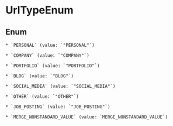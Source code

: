 
# UrlTypeEnum

## Enum


    * `PERSONAL` (value: `"PERSONAL"`)

    * `COMPANY` (value: `"COMPANY"`)

    * `PORTFOLIO` (value: `"PORTFOLIO"`)

    * `BLOG` (value: `"BLOG"`)

    * `SOCIAL_MEDIA` (value: `"SOCIAL_MEDIA"`)

    * `OTHER` (value: `"OTHER"`)

    * `JOB_POSTING` (value: `"JOB_POSTING"`)

    * `MERGE_NONSTANDARD_VALUE` (value: `MERGE_NONSTANDARD_VALUE`)



